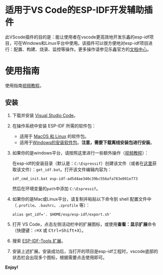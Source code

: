 # 适用于VS Code的ESP-IDF开发辅助插件

此VScode插件的目的是：能让使用者在vscode更高效地开发乐鑫的esp-idf项目，可在Windows和Linux平台中使用。该插件可以很方便地对esp-idf项目进行：配置、构建、烧录、监控等操作。更多操作请参见乐鑫官方的[文档中心](https://docs.espressif.com/projects/esp-idf/zh_CN/latest/esp32/index.html)。

# 使用指南

使用指南[视频教程](https://space.bilibili.com/3546857808595431)。

## 安装

1. 下载并安装 [Visual Studio Code](https://code.visualstudio.com)。

2. 在操作系统中安装 ESP-IDF 所需的软件包：

    - 适用于 [MacOS 和 Linux](https://docs.espressif.com/projects/esp-idf/zh_CN/latest/esp32/get-started/linux-macos-setup.html) 的软件包。
    - 适用于[Windows的安装软件包](https://dl.espressif.com/dl/esp-idf/)。**注意，需要下载离线安装包进行安装**。

3. 如果你的是windows平台，请按照这里进行一些额外操作（[视频教程](https://space.bilibili.com/3546857808595431)）：

    在esp-idf的安装目录（默认是：`C:\Espressif`）创建该文件（或者在[这里](https://github.com/unkxTeam/vscode-esp-idf-tools-extension/assets)获取该文件）：`get_idf.bat`。打开该文件编辑内容为：
    ```shell
    idf_cmd_init.bat esp-idf-ad5d4ae340c39bc556afa783e091e773
    ```
    然后在环境变量的`path`中添加 `C:\Espressif`。

4. 如果你的是Mac或Linux平台，请复制并粘贴以下命令到 shell 配置文件中（`.profile`、`.bashrc`、`.zprofile` 等）：

    ```shell
    alias get_idf='. $HOME/esp/esp-idf/export.sh'
    ```

5. 打开 VS Code，点击左侧活动栏中的扩展图标，或使用**查看：显示扩展**命令（快捷键：<kbd>⇧</kbd><kbd>⌘</kbd><kbd>X</kbd> 或 <kbd>Ctrl+Shift+X</kbd>）。

6. 搜索 [ESP-IDF-Tools 扩展](https://marketplace.visualstudio.com/items?itemName=unkx.esp-idf-tools-extension)。

7. 安装上述扩展。安装成功后，当打开的项目是esp-idf工程时，vscode底部的状态栏会出现多个图标，根据需要点击使用即可。

**Enjoy!**
